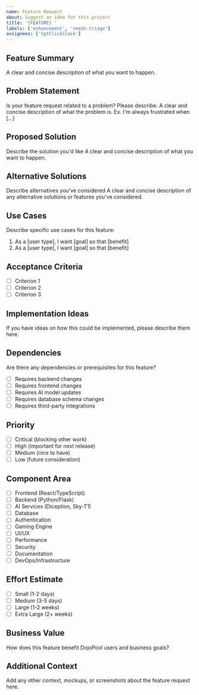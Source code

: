 ```yaml
---
name: Feature Request
about: Suggest an idea for this project
title: '[FEATURE] '
labels: ['enhancement', 'needs-triage']
assignees: ['SgtClickClack']
---
```


## Feature Summary

A clear and concise description of what you want to happen.

## Problem Statement

Is your feature request related to a problem? Please describe.
A clear and concise description of what the problem is. Ex. I'm always frustrated when [...]

## Proposed Solution

Describe the solution you'd like
A clear and concise description of what you want to happen.

## Alternative Solutions

Describe alternatives you've considered
A clear and concise description of any alternative solutions or features you've considered.

## Use Cases

Describe specific use cases for this feature:

1. As a [user type], I want [goal] so that [benefit]
2. As a [user type], I want [goal] so that [benefit]

## Acceptance Criteria

- [ ] Criterion 1
- [ ] Criterion 2
- [ ] Criterion 3

## Implementation Ideas

If you have ideas on how this could be implemented, please describe them here.

## Dependencies

Are there any dependencies or prerequisites for this feature?

- [ ] Requires backend changes
- [ ] Requires frontend changes
- [ ] Requires AI model updates
- [ ] Requires database schema changes
- [ ] Requires third-party integrations

## Priority

- [ ] Critical (blocking other work)
- [ ] High (important for next release)
- [ ] Medium (nice to have)
- [ ] Low (future consideration)

## Component Area

- [ ] Frontend (React/TypeScript)
- [ ] Backend (Python/Flask)
- [ ] AI Services (Diception, Sky-T1)
- [ ] Database
- [ ] Authentication
- [ ] Gaming Engine
- [ ] UI/UX
- [ ] Performance
- [ ] Security
- [ ] Documentation
- [ ] DevOps/Infrastructure

## Effort Estimate

- [ ] Small (1-2 days)
- [ ] Medium (3-5 days)
- [ ] Large (1-2 weeks)
- [ ] Extra Large (2+ weeks)

## Business Value

How does this feature benefit DojoPool users and business goals?

## Additional Context

Add any other context, mockups, or screenshots about the feature request here.
